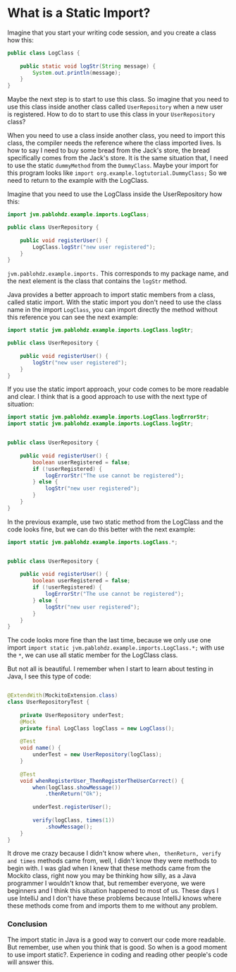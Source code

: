 # What is a Static Import?

Imagine that you start your writing code session, and you create a class how this:

```java
public class LogClass {
    
    public static void logStr(String message) {
        System.out.println(message);
    }
}
```

Maybe the next step is to start to use this class. So imagine that you need to use this class inside another class
called ```UserRepository``` when a new user is registered. How to do to start to use this class in
your ```UserRepository``` class?

When you need to use a class inside another class, you need to import this class, the compiler needs the reference where
the class imported lives. Is how to say I need to buy some bread from the Jack's store, the bread specifically comes
from the Jack's store. It is the same situation that, I need to use the static ```dummyMethod``` from
the ```DummyClass```. Maybe your import for this program looks like ```import org.example.logtutorial.DummyClass;``` So
we need to return to the example with the LogClass.

Imagine that you need to use the LogClass inside the UserRepository how this:

```java
import jvm.pablohdz.example.imports.LogClass;

public class UserRepository {
    
    public void registerUser() {
        LogClass.logStr("new user registered");
    }
}
```

```jvm.pablohdz.example.imports.``` This corresponds to my package name, and the next element is the class that contains
the ```logStr``` method.

Java provides a better approach to import static members from a class, called static import. With the static import you
don't need to use the class name in the import ```LogClass```, you can import directly the method without this reference
you can see the next example:

```java
import static jvm.pablohdz.example.imports.LogClass.logStr;

public class UserRepository {
    
    public void registerUser() {
        logStr("new user registered");
    }
}

```

If you use the static import approach, your code comes to be more readable and clear. I think that is a good approach to
use with the next type of situation:

```java
import static jvm.pablohdz.example.imports.LogClass.logErrorStr;
import static jvm.pablohdz.example.imports.LogClass.logStr;


public class UserRepository {
    
    public void registerUser() {
        boolean userRegistered = false;
        if (!userRegistered) {
            logErrorStr("The use cannot be registered");
        } else {
            logStr("new user registered");
        }
    }
}
```

In the previous example, use two static method from the LogClass and the code looks fine, but we can do this better with
the next example:

```java
import static jvm.pablohdz.example.imports.LogClass.*;


public class UserRepository {
    
    public void registerUser() {
        boolean userRegistered = false;
        if (!userRegistered) {
            logErrorStr("The use cannot be registered");
        } else {
            logStr("new user registered");
        }
    }
}
```

The code looks more fine than the last time, because we only use one import ```import static
jvm.pablohdz.example.imports.LogClass.*;``` with use the ```*```, we can use all static member for the LogClass class.

But not all is beautiful. I remember when I start to learn about testing in Java, I see this type of code:

```java

@ExtendWith(MockitoExtension.class)
class UserRepositoryTest {
    
    private UserRepository underTest;
    @Mock
    private final LogClass logClass = new LogClass();
    
    @Test
    void name() {
        underTest = new UserRepository(logClass);
    }
    
    @Test
    void whenRegisterUser_ThenRegisterTheUserCorrect() {
        when(logClass.showMessage())
            .thenReturn("Ok");
        
        underTest.registerUser();
        
        verify(logClass, times(1))
            .showMessage();
    }
}
```

It drove me crazy because I didn't know where ```when, thenReturn, verify and times``` methods came from, well, I
didn't know they were methods to begin
with. I was glad when I knew that these methods came from the Mockito class, right now you may be thinking how silly, as
a Java programmer I wouldn't know that, but remember everyone, we were beginners and I think this situation happened to
most of us. These days I use IntelliJ and I don't have these problems because IntelliJ knows where these methods come
from and imports them to me without any problem.

### Conclusion

The import static in Java is a good way to convert our code more readable. But remember, use when you think that is
good. So when is a good moment to use import static?. Experience in coding and reading other people's code will
answer this. 